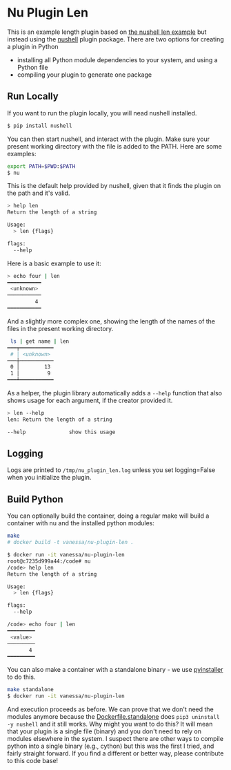 # Nu Plugin Len

This is an example length plugin based on [the nushell len example](https://github.com/nushell/contributor-book/blob/master/en/plugins.md#creating-a-plugin-in-python) but instead using the [nushell](https://pypi.org/project/nushell/)
plugin package. There are two options for creating a plugin in Python

 - installing all Python module dependencies to your system, and using a Python file
 - compiling your plugin to generate one package

## Run Locally

If you want to run the plugin locally, you will nead nushell installed.

```bash
$ pip install nushell
```

You can then start nushell, and interact with the plugin. Make sure your present
working directory with the file is added to the PATH. Here are some examples:

```bash
export PATH=$PWD:$PATH
$ nu
```

This is the default help provided by nushell, given that it finds the plugin on the
path and it's valid.

```bash
> help len
Return the length of a string

Usage:
  > len {flags} 

flags:
  --help
```

Here is a basic example to use it:

```bash
> echo four | len
━━━━━━━━━━━
 <unknown> 
───────────
         4 
━━━━━━━━━━━
```

And a slightly more complex one, showing the length of the names of the files in
the present working directory.

```bash
 ls | get name | len
━━━┯━━━━━━━━━━━
 # │ <unknown> 
───┼───────────
 0 │        13 
 1 │         9 
━━━┷━━━━━━━━━━━
```

As a helper, the plugin library automatically adds a `--help` function that also shows
usage for each argument, if the creator provided it.

```bash
> len --help
len: Return the length of a string

--help              show this usage
```

## Logging

Logs are printed to `/tmp/nu_plugin_len.log` unless you set logging=False when
you initialize the plugin.

## Build Python

You can optionally build the container, doing a regular make will build a container
with nu and the installed python modules:

```bash
make
# docker build -t vanessa/nu-plugin-len .
```
```bash
$ docker run -it vanessa/nu-plugin-len
root@c7235d999a44:/code# nu
/code> help len
Return the length of a string

Usage:
  > len {flags} 

flags:
  --help

/code> echo four | len
━━━━━━━━━
 <value> 
─────────
       4 
━━━━━━━━━
```

You can also make a container with a standalone binary - we use [pyinstaller](https://pyinstaller.readthedocs.io/en/stable/operating-mode.html) to do this.

```bash
make standalone
$ docker run -it vanessa/nu-plugin-len
```

And execution proceeds as before. We can prove that we don't need the modules anymore because
the [Dockerfile.standalone](Dockerfile.standalone) does `pip3 uninstall -y nushell` and it still works.
Why might you want to do this? It will mean that your plugin is a single file (binary) and you don't
need to rely on modules elsewhere in the system. I suspect there are other ways to compile
python into a single binary (e.g., cython) but this was the first I tried, and fairly straight forward.
If you find a different or better way, please contribute to this code base!
